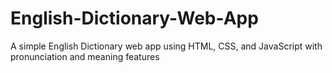 # English-Dictionary-Web-App
A simple English Dictionary web app using HTML, CSS, and JavaScript with pronunciation and meaning features
